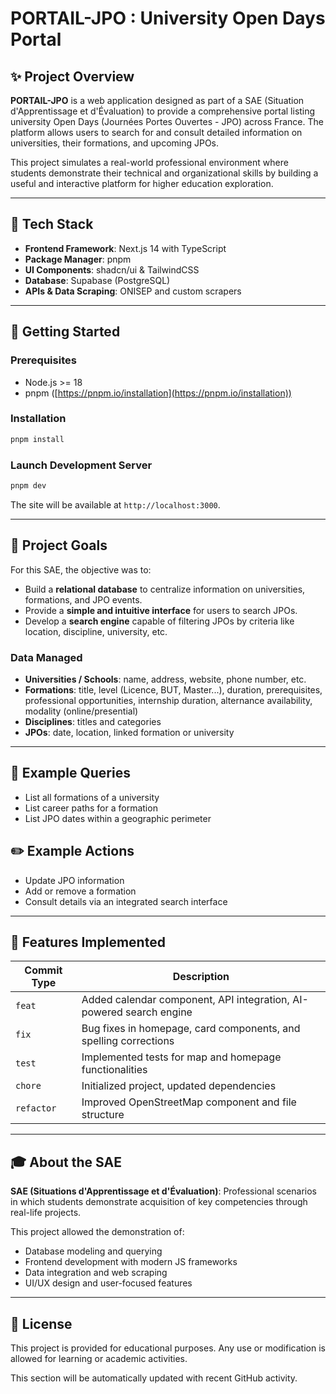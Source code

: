 # PORTAIL-JPO : University Open Days Portal

## ✨ Project Overview

**PORTAIL-JPO** is a web application designed as part of a SAE (Situation d'Apprentissage et d'Évaluation) to provide a comprehensive portal listing university Open Days (Journées Portes Ouvertes - JPO) across France. The platform allows users to search for and consult detailed information on universities, their formations, and upcoming JPOs.

This project simulates a real-world professional environment where students demonstrate their technical and organizational skills by building a useful and interactive platform for higher education exploration.

---

## 🔧 Tech Stack

* **Frontend Framework**: Next.js 14 with TypeScript
* **Package Manager**: pnpm
* **UI Components**: shadcn/ui & TailwindCSS
* **Database**: Supabase (PostgreSQL)
* **APIs & Data Scraping**: ONISEP and custom scrapers

---

## 🚀 Getting Started

### Prerequisites

* Node.js >= 18
* pnpm ([https://pnpm.io/installation](https://pnpm.io/installation))

### Installation

```bash
pnpm install
```

### Launch Development Server

```bash
pnpm dev
```

The site will be available at `http://localhost:3000`.

---

## 📅 Project Goals

For this SAE, the objective was to:

* Build a **relational database** to centralize information on universities, formations, and JPO events.
* Provide a **simple and intuitive interface** for users to search JPOs.
* Develop a **search engine** capable of filtering JPOs by criteria like location, discipline, university, etc.

### Data Managed

* **Universities / Schools**: name, address, website, phone number, etc.
* **Formations**: title, level (Licence, BUT, Master...), duration, prerequisites, professional opportunities, internship duration, alternance availability, modality (online/presential)
* **Disciplines**: titles and categories
* **JPOs**: date, location, linked formation or university

---

## 🔢 Example Queries

* List all formations of a university
* List career paths for a formation
* List JPO dates within a geographic perimeter

## ✏️ Example Actions

* Update JPO information
* Add or remove a formation
* Consult details via an integrated search interface

---

## 🤖 Features Implemented

| Commit Type | Description                                                         |
| ----------- | ------------------------------------------------------------------- |
| `feat`      | Added calendar component, API integration, AI-powered search engine |
| `fix`       | Bug fixes in homepage, card components, and spelling corrections    |
| `test`      | Implemented tests for map and homepage functionalities              |
| `chore`     | Initialized project, updated dependencies                           |
| `refactor`  | Improved OpenStreetMap component and file structure                 |

---

## 🎓 About the SAE

**SAE (Situations d'Apprentissage et d'Évaluation)**: Professional scenarios in which students demonstrate acquisition of key competencies through real-life projects.

This project allowed the demonstration of:

* Database modeling and querying
* Frontend development with modern JS frameworks
* Data integration and web scraping
* UI/UX design and user-focused features

---

## 📃 License
This project is provided for educational purposes. Any use or modification is allowed for learning or academic activities.

This section will be automatically updated with recent GitHub activity.
